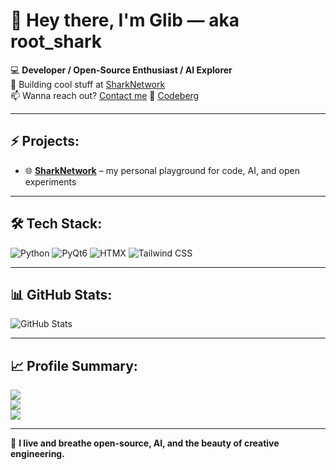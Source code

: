 # 👋 Hey there, I'm Glib — aka root_shark

💻 **Developer / Open-Source Enthusiast / AI Explorer**  
🚀 Building cool stuff at [SharkNetwork](https://rootshark.dev)  
📫 Wanna reach out? [Contact me](https://rootshark.dev)
🦈 [Codeberg](https://codeberg.org/GlibShark)

---

## ⚡ Projects:
- 🌐 **[SharkNetwork](https://rootshark.dev)** – my personal playground for code, AI, and open experiments

---

## 🛠 Tech Stack:
![Python](https://img.shields.io/badge/Python-3776AB?style=for-the-badge&logo=python&logoColor=white)
![PyQt6](https://img.shields.io/badge/PyQt6-41CD52?style=for-the-badge&logo=qt&logoColor=white)
![HTMX](https://img.shields.io/badge/HTMX-0C1A30?style=for-the-badge&logo=htmx&logoColor=white)
![Tailwind CSS](https://img.shields.io/badge/TailwindCSS-38B2AC?style=for-the-badge&logo=tailwind-css&logoColor=white)

---

## 📊 GitHub Stats:
![GitHub Stats](https://github-readme-stats.vercel.app/api?username=GlibShark&show_icons=true&theme=tokyonight)

---

## 📈 Profile Summary:
[![](https://github-profile-summary-cards.vercel.app/api/cards/profile-details?username=GlibShark&theme=tokyonight)](https://github.com/GlibShark)  
[![](https://github-profile-summary-cards.vercel.app/api/cards/repos-per-language?username=GlibShark&theme=tokyonight)](https://github.com/GlibShark)  
[![](https://github-profile-summary-cards.vercel.app/api/cards/most-commit-language?username=GlibShark&theme=tokyonight)](https://github.com/GlibShark)

---

🚀 **I live and breathe open-source, AI, and the beauty of creative engineering.**
